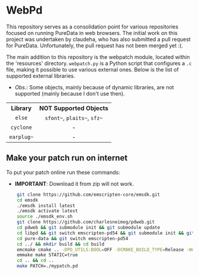 # WebPd

This repository serves as a consolidation point for various repositories focused on running PureData in web browsers. The initial work on this project was undertaken by claudeha, who has also submitted a pull request for PureData. Unfortunately, the pull request has not been merged yet :(.

The main addition to this repository is the webpatch module, located within the 'resources' directory. `webpatch.py` is a Python script that configures a `.c` file, making it possible to use various external ones. Below is the list of supported external libraries.

* *Obs*.: Some objects, mainly because of dynamic libraries, are not supported (mainly because I don't use then).

<table style="text-align: center">
  <tr>
    <th>Library</th>
    <th>NOT Supported Objects</th>
  </tr>
  <tr>
    <td><code>else</code></td>
    <td><code>sfont~</code>, <code>plaits~</code>, <code>sfz~</code></td>
  </tr>
  <tr>
    <td><code>cyclone</code></td>
    <td>-</td>
  </tr>
  <tr>
    <td><code>earplug~</code></td>
    <td>-</td>
  </tr>
</table>




## Make your patch run on internet

To put your patch online run these commands:

* **IMPORTANT**: Download it from zip will not work.

``` bash
    git clone https://github.com/emscripten-core/emsdk.git
    cd emsdk
    ./emsdk install latest
    ./emsdk activate latest
    source ./emsdk_env.sh
    git clone https://github.com/charlesneimog/pdweb.git
    cd pdweb && git submodule init && git submodule update
    cd libpd && git switch emscripten-pd54 && git submodule init && git submodule update
    cd pure-data && git switch emscripten-pd54
    cd ../ && mkdir build && cd build
    emcmake cmake .. -DPD_UTILS:BOOL=OFF -DCMAKE_BUILD_TYPE=Release -Wno-dev
    emmake make STATIC=true
    cd .. && cd ..
    make PATCH=./mypatch.pd 

